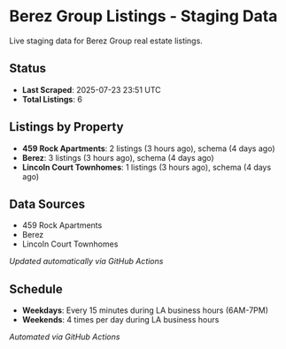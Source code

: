 # Berez Group Listings - Staging Data

Live staging data for Berez Group real estate listings.

## Status

- **Last Scraped**: 2025-07-23 23:51 UTC
- **Total Listings**: 6

## Listings by Property

- **459 Rock Apartments**: 2 listings (3 hours ago), schema (4 days ago)
- **Berez**: 3 listings (3 hours ago), schema (4 days ago)
- **Lincoln Court Townhomes**: 1 listings (3 hours ago), schema (4 days ago)

## Data Sources

- 459 Rock Apartments
- Berez
- Lincoln Court Townhomes

*Updated automatically via GitHub Actions*

## Schedule

- **Weekdays**: Every 15 minutes during LA business hours (6AM-7PM)
- **Weekends**: 4 times per day during LA business hours

*Automated via GitHub Actions*
